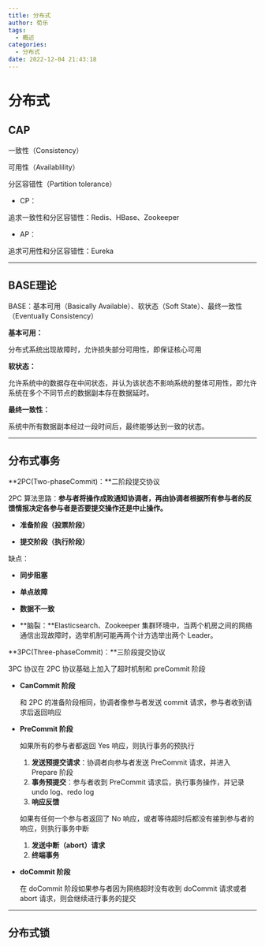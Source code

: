 ```yaml
---
title: 分布式
author: 荀乐
tags:
  - 概述
categories:
  - 分布式
date: 2022-12-04 21:43:18
---
```


# 分布式

## CAP

一致性（Consistency）

可用性（Availablility）

分区容错性（Partition tolerance）



-   CP：

追求一致性和分区容错性：Redis、HBase、Zookeeper

-   AP：

追求可用性和分区容错性：Eureka



---

## BASE理论

BASE：基本可用（Basically Available）、软状态（Soft State）、最终一致性（Eventually Consistency）

**基本可用：**

分布式系统出现故障时，允许损失部分可用性，即保证核心可用

**软状态：**

允许系统中的数据存在中间状态，并认为该状态不影响系统的整体可用性，即允许系统在多个不同节点的数据副本存在数据延时。

**最终一致性：**

系统中所有数据副本经过一段时间后，最终能够达到一致的状态。





---

## 分布式事务



**2PC(Two-phaseCommit)：**二阶段提交协议

2PC 算法思路：**参与者将操作成败通知协调者，再由协调者根据所有参与者的反馈情报决定各参与者是否要提交操作还是中止操作。**

-   **准备阶段（投票阶段）**

    

-   **提交阶段（执行阶段）**

缺点：

-   **同步阻塞**
-   **单点故障**
-   **数据不一致**

-   **脑裂：**Elasticsearch、Zookeeper 集群环境中，当两个机房之间的网络通信出现故障时，选举机制可能再两个计方选举出两个 Leader。



**3PC(Three-phaseCommit)：**三阶段提交协议

3PC 协议在 2PC 协议基础上加入了超时机制和 preCommit 阶段

-   **CanCommit 阶段**

    和 2PC 的准备阶段相同，协调者像参与者发送 commit 请求，参与者收到请求后返回响应

-   **PreCommit 阶段**

    如果所有的参与者都返回 Yes 响应，则执行事务的预执行

    1.  **发送预提交请求**：协调者向参与者发送 PreCommit 请求，并进入 Prepare 阶段
    2.  **事务预提交**：参与者收到 PreCommit 请求后，执行事务操作，并记录 undo log、redo log
    3.  **响应反馈**

    如果有任何一个参与者返回了 No 响应，或者等待超时后都没有接到参与者的响应，则执行事务中断

    1.  **发送中断（abort）请求**
    2.  **终端事务**

-   **doCommit 阶段**

    在 doCommit 阶段如果参与者因为网络超时没有收到 doCommit 请求或者 abort 请求，则会继续进行事务的提交


---

## 分布式锁
